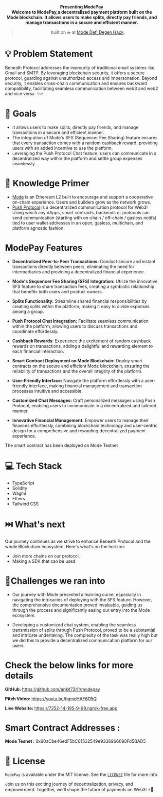 <br>
<p align="center">
<b>Presenting ModePay
<br>
Welcome to ModePay,a decentralized payment platform built on the Mode blockchain. It allows users to make splits, directly pay friends, and manage transactions in a secure and efficient manner. 
</b>
</p>
<blockquote align="center">built on <span style="color: #8b0000;">☕</span> at <a href="https://mode-defi-degen-hack.devpost.com//">Mode Defi Degen Hack</a>.</blockquote>

# 💡  Problem Statement

Beneath Protocol addresses the insecurity of traditional email systems like Gmail and SMTP. By leveraging blockchain security, it offers a secure protocol, guarding against unauthorized access and impersonation. Beyond security, it enables cross-chain communication and ensures backward compatibility, facilitating seamless communication between web3 and web2 and vice versa. ✨🔥

# 💪 Goals

- It allows users to make splits, directly pay friends, and manage transactions in a secure and efficient manner.
- The integration of Mode's SFS (Sequencer Fee Sharing) feature ensures that every transaction comes with a random cashback reward, providing users with an added incentive to use the platform.
- Leveraging the Push Protocol Chat feature, users can communicate in a decentralized way within the platform and settle group expenses seamlessly. 

# 🧠 Knowledge Primer

- [Mode](https://docs.mode.network/) is an Ethereum L2 built to encourage and support a cooperative on-chain experience. Users and builders grow as the network grows.
- [Push Protocol](https://push.org/) is a decentralized communication protocol for Web3! Using which any dApps, smart contracts, backends or protocols can send communication (starting with on-chain / off-chain / gasless notifs) tied to user wallet addresses in an open, gasless, multichain, and platform agnostic fashion.




# ModePay Features

- **Decentralized Peer-to-Peer Transactions:** Conduct secure and instant transactions directly between peers, eliminating the need for intermediaries and providing a decentralized financial experience.

- **Mode's Sequencer Fee Sharing (SFS) Integration:** Utilize the innovative SFS feature to share transaction fees, creating a symbiotic relationship that benefits both users and product owners.

- **Splits Functionality:** Streamline shared financial responsibilities by creating splits within the platform, making it easy to divide expenses among a group.

- **Push Protocol Chat Integration:** Facilitate seamless communication within the platform, allowing users to discuss transactions and coordinate effortlessly.

- **Cashback Rewards:** Experience the excitement of random cashback rewards on transactions, adding a delightful and rewarding element to each financial interaction.

- **Smart Contract Deployment on Mode Blockchain:** Deploy smart contracts on the secure and efficient Mode blockchain, ensuring the reliability of transactions and the overall integrity of the platform.

- **User-Friendly Interface:** Navigate the platform effortlessly with a user-friendly interface, making financial management and transaction processes intuitive and accessible.

- **Customized Chat Messages:** Craft personalized messages using Push Protocol, enabling users to communicate in a decentralized and tailored manner.


- **Innovative Financial Management:** Empower users to manage their finances effortlessly, combining blockchain technology and user-centric design for a comprehensive and rewarding decentralized payment experience.

The smart contract has been deployed on Mode Testnet


# 💻 Tech Stack

- TypeScript
- Solidity
- Wagmi
- Ethers
- Tailwind CSS  

# ⏭️ What's next

Our journey continues as we strive to enhance Beneath Protocol and the whole Blockchain ecosystem. Here's what's on the horizon:
- Join more chains on our protocol.
- Making a SDK that can be used

# 🐛Challenges we ran into

- Our journey with Mode presented a learning curve, especially in navigating the intricacies of deploying with the SFS feature. However, the comprehensive documentation proved invaluable, guiding us through the process and significantly easing our entry into the Mode ecosystem.

- Developing a customized chat system, enabling the seamless transmission of splits through Push Protocol, proved to be a substantial and intricate undertaking. The complexity of the task was really high but we did this to provide a decentralized communication platform for our users.

# Check the below links for more details

**GitHub:**
https://github.com/ankit7241/modepay

**Pitch Video:**
https://youtu.be/hgmcHAF6O5Q

**Live Website:**
https://7252-14-195-9-98.ngrok-free.app


# Smart Contract Addresses :

**Mode Tesnet :** 0x90aCbe46edF5bC61532549e9338966090Fd5BAD5


# 📜 License

`ModePay` is available under the MIT license. See the [`LICENSE`](https://opensource.org/license/mit/) file for more info.

Join us on this exciting journey of decentralization, privacy, and empowerment. Together, we'll shape the future of payments on Web3! ⚡🚀
